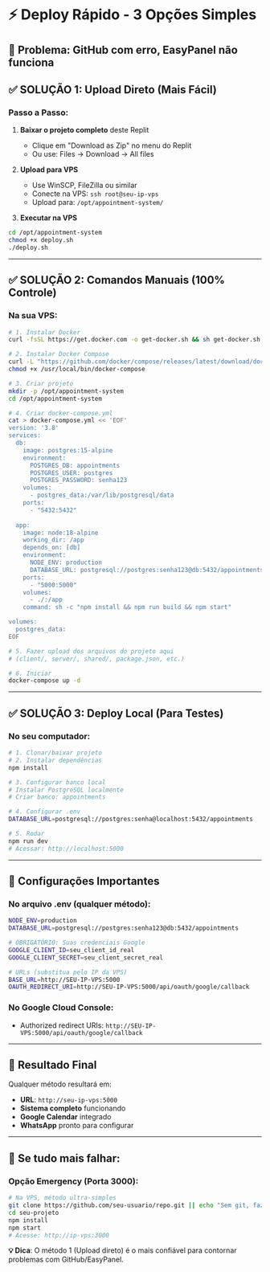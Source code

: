# ⚡ Deploy Rápido - 3 Opções Simples

## 🎯 Problema: GitHub com erro, EasyPanel não funciona

## ✅ SOLUÇÃO 1: Upload Direto (Mais Fácil)

### Passo a Passo:
1. **Baixar o projeto completo** deste Replit
   - Clique em "Download as Zip" no menu do Replit
   - Ou use: Files → Download → All files

2. **Upload para VPS**
   - Use WinSCP, FileZilla ou similar
   - Conecte na VPS: `ssh root@seu-ip-vps`
   - Upload para: `/opt/appointment-system/`

3. **Executar na VPS**
```bash
cd /opt/appointment-system
chmod +x deploy.sh
./deploy.sh
```

---

## ✅ SOLUÇÃO 2: Comandos Manuais (100% Controle)

### Na sua VPS:
```bash
# 1. Instalar Docker
curl -fsSL https://get.docker.com -o get-docker.sh && sh get-docker.sh

# 2. Instalar Docker Compose
curl -L "https://github.com/docker/compose/releases/latest/download/docker-compose-$(uname -s)-$(uname -m)" -o /usr/local/bin/docker-compose
chmod +x /usr/local/bin/docker-compose

# 3. Criar projeto
mkdir -p /opt/appointment-system
cd /opt/appointment-system

# 4. Criar docker-compose.yml
cat > docker-compose.yml << 'EOF'
version: '3.8'
services:
  db:
    image: postgres:15-alpine
    environment:
      POSTGRES_DB: appointments
      POSTGRES_USER: postgres
      POSTGRES_PASSWORD: senha123
    volumes:
      - postgres_data:/var/lib/postgresql/data
    ports:
      - "5432:5432"
  
  app:
    image: node:18-alpine
    working_dir: /app
    depends_on: [db]
    environment:
      NODE_ENV: production
      DATABASE_URL: postgresql://postgres:senha123@db:5432/appointments
    ports:
      - "5000:5000"
    volumes:
      - ./:/app
    command: sh -c "npm install && npm run build && npm start"

volumes:
  postgres_data:
EOF

# 5. Fazer upload dos arquivos do projeto aqui
# (client/, server/, shared/, package.json, etc.)

# 6. Iniciar
docker-compose up -d
```

---

## ✅ SOLUÇÃO 3: Deploy Local (Para Testes)

### No seu computador:
```bash
# 1. Clonar/baixar projeto
# 2. Instalar dependências
npm install

# 3. Configurar banco local
# Instalar PostgreSQL localmente
# Criar banco: appointments

# 4. Configurar .env
DATABASE_URL=postgresql://postgres:senha@localhost:5432/appointments

# 5. Rodar
npm run dev
# Acessar: http://localhost:5000
```

---

## 🔧 Configurações Importantes

### No arquivo .env (qualquer método):
```bash
NODE_ENV=production
DATABASE_URL=postgresql://postgres:senha123@db:5432/appointments

# OBRIGATÓRIO: Suas credenciais Google
GOOGLE_CLIENT_ID=seu_client_id_real
GOOGLE_CLIENT_SECRET=seu_client_secret_real

# URLs (substitua pelo IP da VPS)
BASE_URL=http://SEU-IP-VPS:5000
OAUTH_REDIRECT_URI=http://SEU-IP-VPS:5000/api/oauth/google/callback
```

### No Google Cloud Console:
- Authorized redirect URIs: `http://SEU-IP-VPS:5000/api/oauth/google/callback`

---

## 🎯 Resultado Final

Qualquer método resultará em:
- **URL**: `http://seu-ip-vps:5000`
- **Sistema completo** funcionando
- **Google Calendar** integrado
- **WhatsApp** pronto para configurar

---

## 🚨 Se tudo mais falhar:

### Opção Emergency (Porta 3000):
```bash
# Na VPS, método ultra-simples
git clone https://github.com/seu-usuario/repo.git || echo "Sem git, fazer upload manual"
cd seu-projeto
npm install
npm start
# Acesse: http://ip-vps:3000
```

**💡 Dica**: O método 1 (Upload direto) é o mais confiável para contornar problemas com GitHub/EasyPanel.